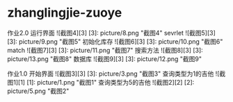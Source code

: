 # zhanglingjie-zuoye
作业2.0
运行界面
![截图4][3] 
[3]: picture/8.png "截图4"
sevrlet
![截图5][3] 
[3]: picture/9.png "截图5"
初始化库存
![截图6][3] 
[3]: picture/10.png "截图6"
match
![截图7][3] 
[3]: picture/11.png "截图7"
搜索方法
![截图8][3] 
[3]: picture/13.png "截图8"
数据库
![截图9][3] 
[3]: picture/12.png "截图9"


作业1.0
开始界面
![截图3][3] 
[3]: picture/3.png "截图3"
查询类型为1的吉他
![截图1][1] 
[1]: picture/1.png "截图1"
查询类型为5的吉他
![截图2][2] 
[2]: picture/5.png "截图2"
